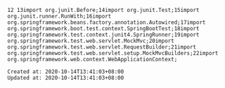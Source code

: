 
    12 13import org.junit.Before;14import org.junit.Test;15import org.junit.runner.RunWith;16import org.springframework.beans.factory.annotation.Autowired;17import org.springframework.boot.test.context.SpringBootTest;18import org.springframework.test.context.junit4.SpringRunner;19import org.springframework.test.web.servlet.MockMvc;20import org.springframework.test.web.servlet.RequestBuilder;21import org.springframework.test.web.servlet.setup.MockMvcBuilders;22import org.springframework.web.context.WebApplicationContext;

    Created at: 2020-10-14T13:41:03+08:00
    Updated at: 2020-10-14T13:41:03+08:00

